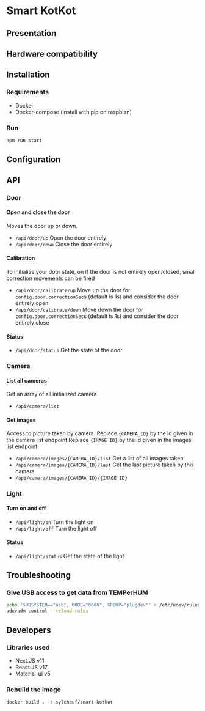 # Smart KotKot

## Presentation

## Hardware compatibility

## Installation

### Requirements

- Docker
- Docker-compose (install with pip on raspbian)

### Run

```bash
npm run start
```

## Configuration

## API

### Door

#### Open and close the door

Moves the door up or down.

- `/api/door/up` Open the door entirely
- `/api/door/down` Close the door entirely

#### Calibration

To initialize your door state, on if the door is not entirely open/closed, small correction movements can be fired

- `/api/door/calibrate/up` Move up the door for `config.door.correctionSec`s (default is 1s) and consider the door entirely open
- `/api/door/calibrate/down` Move down the door for `config.door.correctionSec`s (default is 1s) and consider the door entirely close

#### Status

- `/api/door/status` Get the state of the door

### Camera

#### List all cameras

Get an array of all initialized camera

- `/api/camera/list`

#### Get images

Access to picture taken by camera.
Replace `{CAMERA_ID}` by the id given in the camera list endpoint
Replace `{IMAGE_ID}` by the id given in the images list endpoint

- `/api/camera/images/{CAMERA_ID}/list` Get a list of all images taken.
- `/api/camera/images/{CAMERA_ID}/last` Get the last picture taken by this camera
- `/api/camera/images/{CAMERA_ID}/{IMAGE_ID}`

### Light

#### Turn on and off

- `/api/light/on` Turn the light on
- `/api/light/off` Turn the light off

#### Status

- `/api/light/status` Get the state of the light

## Troubleshooting

### Give USB access to get data from TEMPerHUM

```bash
echo 'SUBSYSTEM=="usb", MODE="0660", GROUP="plugdev"' > /etc/udev/rules.d/00-usb-permissions.rules
udevadm control --reload-rules
```

## Developers

### Libraries used

- Next.JS v11
- React.JS v17
- Material-ui v5

### Rebuild the image

```bash
docker build . -t sylchauf/smart-kotkot
```
